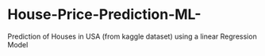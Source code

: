 # House-Price-Prediction-ML-
Prediction of Houses in USA (from kaggle dataset) using a linear Regression Model
